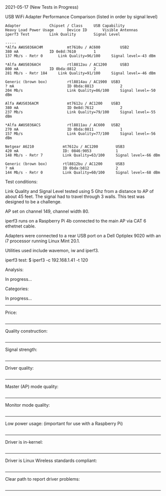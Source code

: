 2021-05-17 (New Tests in Progress)

USB WiFi Adapter Performance Comparison (listed in order by signal level)

```
Adapter				Chipset	/ Class		USB Capability
Heavy Load Power Usage		Device ID		Visible Antennas
iperf3 Test			Link Quality		Signal Level

-----
*Alfa AWUS036ACHM      		mt7610u / AC600        	USB2
380 mA				ID 0e8d:7610		1
137 Mb/s - Retr 0		Link Quality=96/100  	Signal level=-43 dBm

*Alfa AWUS036ACH       		rtl8812au / AC1200     	USB3
800 mA				ID 0bda:8812		2
281 Mb/s - Retr 184		Link Quality=91/100  	Signal level=-46 dBm

Generic (brown box)     	rtl8814au / AC1900	USB3
? mA	                   	ID 0bda:8813            2
204 Mb/s                	Link Quality=86/100     Signal level=-50 dBm

Alfa AWUS036ACM         	mt7612u / AC1200	USB3
380 mA                   	ID 0e8d:7612            2
237 Mb/s                	Link Quality=79/100     Signal level=-55 dBm

*Alfa AWUS036ACS         	rtl8811au / AC600	USB2
270 mA         	          	ID 0bda:0811            1
157 Mb/s                	Link Quality=77/100     Signal level=-56 dBm

Netgear A6210             mt7612u / AC1200        USB3
420 mA                    ID: 0846:9053           1
148 Mb/s - Retr 7         Link Quality=63/100     Signal level=-66 dBm

Generic (brown box)       rtl8812bu / AC1200      USB3
? mA                      ID 0bda:b812            2
144 Mb/s - Retr 0         Link Quality=60/100     Signal level=-68 dBm
```

Test conditions:

Link Quality and Signal Level tested using 5 Ghz from a distance to AP
of about 45 feet. The signal had to travel through 3 walls. This test was
designed to be a challenge.

AP set on channel 149, channel width 80.

iperf3 runs on a Raspberry Pi 4b connected to the main AP via CAT 6
ethetnet cable.

Adapters were connected to a rear USB port on a Dell Optiplex 9020
with an i7 processor running Linux Mint 20.1.

Utilities used include wavemon, iw and iperf3.

iperf3 test: $ iperf3 -c 192.168.1.41 -t 120

Analysis:

In progress...

Categories:

In progress...

-----

Price:
```

```
-----

Quality construction:
```

```
-----

Signal strength:
```

```
-----

Driver quality:
```

```
-----

Master (AP) mode quality:
```

```
-----

Monitor mode quality:
```

```
-----

Low power usage:
(important for use with a Raspberry Pi)
```

```
-----

Driver is in-kernel:
```

```
-----

Driver is Linux Wireless standards compliant:
```

```
-----

Clear path to report driver problems:
```

```
-----
